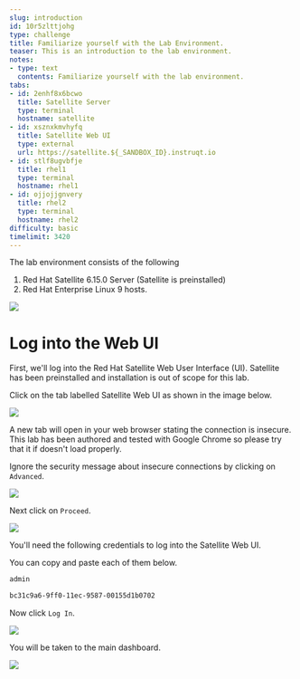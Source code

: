 ```yaml
---
slug: introduction
id: 10r5zlttjohg
type: challenge
title: Familiarize yourself with the Lab Environment.
teaser: This is an introduction to the lab environment.
notes:
- type: text
  contents: Familiarize yourself with the lab environment.
tabs:
- id: 2enhf8x6bcwo
  title: Satellite Server
  type: terminal
  hostname: satellite
- id: xsznxkmvhyfq
  title: Satellite Web UI
  type: external
  url: https://satellite.${_SANDBOX_ID}.instruqt.io
- id: stlf8ugvbfje
  title: rhel1
  type: terminal
  hostname: rhel1
- id: ojjojjgnvery
  title: rhel2
  type: terminal
  hostname: rhel2
difficulty: basic
timelimit: 3420
---
```

<!-- markdownlint-disable MD033 -->
The lab environment consists of the following

1) Red Hat Satellite 6.15.0 Server (Satellite is preinstalled)
2) Red Hat Enterprise Linux 9 hosts.

![](../assets/satellite-basics-environment.png)

Log into the Web UI
===

First, we'll log into the Red Hat Satellite Web User Interface (UI). Satellite has been preinstalled and installation is out of scope for this lab.

Click on the tab labelled Satellite Web UI as shown in the image below.

![](../assets/satellite-tab.png)

A new tab will open in your web browser stating the connection is insecure. This lab has been authored and tested with Google Chrome so please try that it if doesn't load properly.

Ignore the security message about insecure connections by clicking on `Advanced`.

![](../assets/insecure-warning.png)

Next click on `Proceed`.

![](../assets/proceed.png)

You'll need the following credentials to log into the Satellite Web UI.

You can copy and paste each of them below.

```bash
admin
```

```bash
bc31c9a6-9ff0-11ec-9587-00155d1b0702
```

Now click `Log In`.

![](../assets/webuilogin.png)

You will be taken to the main dashboard.

![](../assets/main-menu.png)


